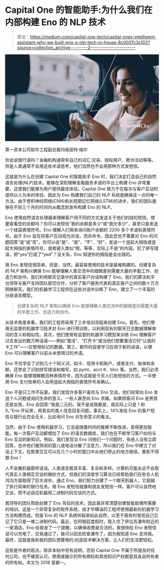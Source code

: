 # Capital One 的智能助手:为什么我们在内部构建 Eno 的 NLP 技术

> 原文：<https://medium.com/capital-one-tech/capital-ones-intelligent-assistant-why-we-built-eno-s-nlp-tech-in-house-8c0007c3c102?source=collection_archive---------2----------------------->

![](img/60e829d369b88c6daa6c0aeff4beca5a.png)

第一资本公司软件工程副总裁玛格丽特·梅尔

你会说银行语吗？金融机构通常有自己的词汇:交易、授权用户、欺诈活动等等。但是人类通常不会用这些术语思考，他们当然也不会用那种方式发短信。

这就是为什么在创建 Capital One 的智能助手 Eno 时，我们决定打造自己的自然语言处理(NLP)技术。能够在深刻理解金融服务术语的平台上构建 Eno 非常重要，这使我们能够为用户提供最佳体验。Capital One 致力于在每次与客户互动时提供以人为本的体验，因此为 Eno 构建我们自己的 NLP 系统是确保这一点的唯一方法。由于卷积神经网络(CNN)和长短期记忆网络(LSTM)的进步，我们的团队能够在不到三个月的时间内从概念到发布构建 Eno 的 NLP。

Eno 使用自然语言处理器来理解客户用不同的方式发送关于他们的钱的短信。想要查看您的余额吗？你可以发短信“我的余额是多少”或“我欠多少”，甚至只是发送一个钱袋表情符号。Eno 理解人们用来询问账户余额的 2200 多个术语和表情符号。由于 Eno 旨在将客户互动视为对话，而非命令，因此您也不需要对 Eno 的问题回答“是”或“否”。你可以说“是”、“是”、“不”、“好”，发送一个竖起大拇指或竖起大拇指的表情符号，或者键入类似“嗯，等等，实际上不是”的内容。犯了拼写错误，把“yes”打成了“yed”？没关系，Eno 知道你的拇指是会出错的。

用 Eno 发短信很简单，但是，当然，最容易使用的技术是最难构建的。创建复杂的 NLP 架构以确保 Eno 能够理解人类交流中的细微差别需要大量的辛勤工作、创造力和协作。我们利用聊天记录中的真实客户对话构建了 Eno。我们的算法和平台领导与客户支持团队密切合作，分析了客户服务代表和真实客户之间的数十万次网络聊天。我们的机器学习工程师在这些对话中训练了 Eno，建立了一个丰富的分层语言模型。

> 创建复杂的 NLP 架构以确保 Eno 能够理解人类交流中的细微差别需要大量的辛勤工作、创造力和协作。

从技术角度来看，我们的工程师采用了三步培训流程来创建 Eno。首先，他们使用无监督的机器学习技术对 Eno 进行预训练，以利用现有的聊天日志数据理解单词的含义和相似性。其次，他们使用有监督的机器学习模型来训练 Eno 理解客户过去发出的数万种话语——例如“激活”、“打开卡”或当他们想要激活它时“让我的卡工作”——仅使用标记的数据。第三，额外的监督学习应用于新的话语，以便 Eno 可以理解客户以前从未使用过的术语。

Eno 不仅学会了识别几十个同义词，如卡、信用卡和账户，或者支付、账单和余额，还学会了识别拼写错误和缩写，如 pymt、acct #、blnc 等。当然，我们必须确保 Eno 能够理解数百种表情符号，因为这就是今天人们发短信的方式。一半使用 Eno 支付账单的人会用竖起大拇指的表情符号来确认。

Eno 不是只工作不玩耍。我们发现许多客户喜欢与 Eno 交谈。他们经常向 Eno 发送个人问题或询问生命的意义。一些人甚至向 Eno 求婚。如果顾客问 Eno 是男孩还是女孩，Eno 会回答:“我是二元的。我不是说我都是，我实际上只是 1 和 0。”Eno 开玩笑，用真实的类人信息回复问题。事实上，14%发给 Eno 的客户短信与银行业完全无关，比如询问 Eno 对生命意义的看法。

当然，由于 Eno 使用机器学习，它总是随着时间的推移不断改进，变得更加智能。每一次客户互动都增加了 Eno 的语言数据库，我们也在不断学习客户如何与 Eno 互动的新知识。例如，我们发现当 Eno 问他们一个问题时，有些人没有立即回答。也许他们被哭闹的婴儿或电话分散了注意力，所以我们在 Eno 中建立了对话上下文，在那里交互可以在几个小时的窗口中从他们停止的地方继续。重影不得罪 Eno！

人不会像机器那样说话。人类语言极其丰富、复杂和多样。计算机可能永远不会取代真实人类相互交谈的微妙方式，但我们的深度学习算法已经帮助我们在弥合人机鸿沟方面取得了巨大进步。通过 Eno，我们努力创建了一个聊天机器人，它超越了执行简单的银行任务。用 Eno 发短信就像和朋友发短信一样。客户可以自然地交谈，而不必适应机器用二进制代码交谈的方式。

我领导的团队帮助创建了 Eno 背后的技术，因此我非常清楚创建智能助理所需要的培训。这是一个非常复杂的软件系统，由才华横溢的工程师使用最新的机器学习方法构建而成。但是 Eno 的 NLP 系统听起来如此自然，以至于我有时发现自己忘记了它只是一堆二进制代码。最近，在阿根廷度假时，我入住了伊瓜苏瀑布附近的一家酒店，Eno 给我发了一个提醒，以确保收费是合法的。我很快给 Eno 发短信说可以充电了，交易通过了，我可以回去检查瀑布了，因为我知道 Eno 支持我。最终，这就是我和我的团队想要做的:创造技术解决方案，让人们的生活更轻松。

这些是作者的观点。除非本帖中另有说明，否则 Capital One 不属于所提及的任何公司，也不被其认可。使用或展示的所有商标和其他知识产权都是其各自所有者的所有权。本文为 2018 首都一。